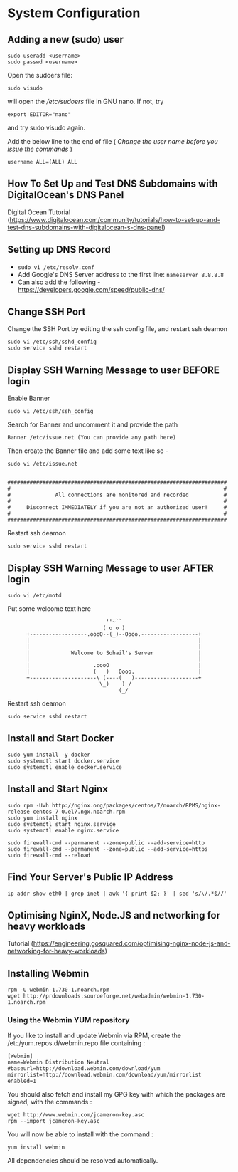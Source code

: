 # System Configuration

## Adding a new (sudo) user

```
sudo useradd <username>
sudo passwd <username>
```
Open the sudoers file: 
```
sudo visudo
```
will open the */etc/sudoers* file in GNU nano. If not, try 
```
export EDITOR="nano"
```
and try sudo visudo again.

Add the below line to the end of file ( *Change the user name before you issue the commands* )
```
username ALL=(ALL) ALL
```

## How To Set Up and Test DNS Subdomains with DigitalOcean's DNS Panel
Digital Ocean Tutorial (https://www.digitalocean.com/community/tutorials/how-to-set-up-and-test-dns-subdomains-with-digitalocean-s-dns-panel)


## Setting up DNS Record

- ``` sudo vi /etc/resolv.conf ```
- Add Google's DNS Server address to the first line: ``` nameserver 8.8.8.8 ```
- Can also add the following - https://developers.google.com/speed/public-dns/


## Change SSH Port

Change the SSH Port by editing the ssh config file, and restart ssh deamon

```
sudo vi /etc/ssh/sshd_config
sudo service sshd restart 
```

## Display SSH Warning Message to user BEFORE login

Enable Banner

```
sudo vi /etc/ssh/ssh_config
```
Search for Banner and uncomment it and provide the path

```
Banner /etc/issue.net (You can provide any path here)
```

Then create the Banner file and add some text like so -

```
sudo vi /etc/issue.net


#####################################################################
#                                                                   #
#              All connections are monitored and recorded           #
#                                                                   #
#     Disconnect IMMEDIATELY if you are not an authorized user!     #
#                                                                   #
#####################################################################

```

Restart ssh deamon
```
sudo service sshd restart
```

## Display SSH Warning Message to user AFTER login

```
sudo vi /etc/motd
```

Put some welcome text here

```
                               ''~``
                              ( o o )
      +------------------.oooO--(_)--Oooo.------------------+
      |                                                     |
      |                                                     |
      |             Welcome to Sohail's Server              |
      |                                                     |
      |                    .oooO                            |
      |                    (   )   Oooo.                    |
      +---------------------\ (----(   )--------------------+
                             \_)    ) /
                                   (_/
```

Restart ssh deamon
```
sudo service sshd restart
```



## Install and Start Docker

```
sudo yum install -y docker
sudo systemctl start docker.service
sudo systemctl enable docker.service
```



## Install and Start Nginx 

```
sudo rpm -Uvh http://nginx.org/packages/centos/7/noarch/RPMS/nginx-release-centos-7-0.el7.ngx.noarch.rpm
sudo yum install nginx
sudo systemctl start nginx.service
sudo systemctl enable nginx.service

sudo firewall-cmd --permanent --zone=public --add-service=http 
sudo firewall-cmd --permanent --zone=public --add-service=https
sudo firewall-cmd --reload
```


## Find Your Server's Public IP Address

```
ip addr show eth0 | grep inet | awk '{ print $2; }' | sed 's/\/.*$//'
```


## Optimising NginX, Node.JS and networking for heavy workloads
Tutorial (https://engineering.gosquared.com/optimising-nginx-node-js-and-networking-for-heavy-workloads)


## Installing Webmin

```
rpm -U webmin-1.730-1.noarch.rpm
wget http://prdownloads.sourceforge.net/webadmin/webmin-1.730-1.noarch.rpm
```

### Using the Webmin YUM repository

If you like to install and update Webmin via RPM, create the /etc/yum.repos.d/webmin.repo file containing :

```
[Webmin]
name=Webmin Distribution Neutral
#baseurl=http://download.webmin.com/download/yum
mirrorlist=http://download.webmin.com/download/yum/mirrorlist
enabled=1
```

You should also fetch and install my GPG key with which the packages are signed, with the commands :
```
wget http://www.webmin.com/jcameron-key.asc
rpm --import jcameron-key.asc
```

You will now be able to install with the command :

```
yum install webmin
```

All dependencies should be resolved automatically.

